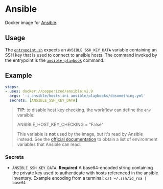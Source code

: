 # Ansible

Docker image for [Ansible](https://ansible.com).

## Usage

The [`entrypoint.sh`](./entrypoint.sh) expects an 
`ANSIBLE_SSH_KEY_DATA` variable containing an SSH key that is used to 
connect to ansible hosts. The command invoked by the entrypoint is the 
[`ansible-playbook`][playbook] command.

## Example

```yaml
steps:
- uses: docker://popperized/ansible:v2.9
  args: '-i ansible/hosts.ini ansible/playbooks/dosomething.yml'
  secrets: [ANSIBLE_SSH_KEY_DATA]
```

> **TIP**: to disable host key checking, the workflow can define the 
> `env` varaible:
>
>   ANSIBLE_HOST_KEY_CHECKING = "False"
>
> This variable is **not** used by the image, but it's read by Ansible 
> instead. See the [official documentation][docs] to obtain a list of 
> environment variables that Ansible can read.

### Secrets

  * `ANSIBLE_SSH_KEY_DATA`. **Required** A base64-encoded string 
    containing the private key used to authenticate with hosts 
    referenced in the ansible inventory. Example encoding from a 
    terminal: `cat ~/.ssh/id_rsa | base64`

[playbook]: https://docs.ansible.com/ansible/2.4/ansible-playbook.html
[docs]: https://docs.ansible.com/ansible/latest/reference_appendices/config.html#environment-variables
[galaxy]: https://github.com/ansible/ansible/blob/3b29b50/docs/docsite/rst/reference_appendices/galaxy.rst#installing-multiple-roles-from-a-file
